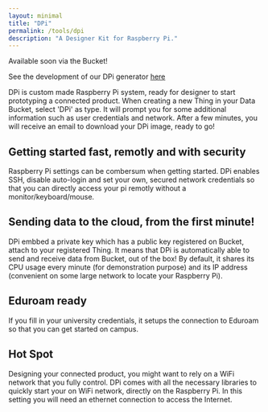 ```yaml
---
layout: minimal
title: "DPi"
permalink: /tools/dpi
description: "A Designer Kit for Raspberry Pi."
---
```


Available soon via the Bucket!

See the development of our DPi generator [here](https://github.com/datacentricdesign/raspbian-dist)

DPi is custom made Raspberry Pi system, ready for designer to start prototyping a connected product. When creating a new Thing in your Data Bucket, select 'DPi' as
type. It will prompt you for some additional information such as user credentials
and network. After a few minutes, you will receive an email to download your DPi image, ready to go!

## Getting started fast, remotly and with security 

Raspberry Pi settings can be combersum when getting started. DPi enables SSH, disable auto-login and set your own, secured network credentials so that you can directly access your pi remotly without a monitor/keyboard/mouse.


## Sending data to the cloud, from the first minute!

DPi embbed a private key which has a public key registered on Bucket, attach to your registered Thing. It means that DPi is automatically able to send and receive data from Bucket, out of the box! By default, it shares its CPU usage every minute (for demonstration purpose) and its IP address (convenient on some large network to locate your Raspberry Pi).

## Eduroam ready

If you fill in your university credentials, it setups the connection to Eduroam so that you can get started on campus.

## Hot Spot

Designing your connected product, you might want to rely on a WiFi network that you fully control. DPi comes with all the necessary libraries to quickly start your on WiFi network, directly on the Raspberry Pi. In this setting you will need an ethernet
connection to access the Internet.
